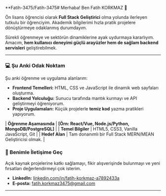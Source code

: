
**Fatih-3475/Fatih-3475# Merhaba! Ben Fatih KORKMAZ 👋

Ön lisans öğrencisi olarak **Full Stack Geliştirici** olma yolunda ilerleyen tutkulu bir öğrenciyim. Akademik bilgilerimi hızla pratik projelere dönüştürmeye odaklanmış durumdayım.

Sürekli öğrenmeye ve sektörün dinamiklerine ayak uydurmaya kararlıyım. Amacım, **hem kullanıcı deneyimi güçlü arayüzler hem de sağlam backend servisleri** geliştirebilmek.

---

### 💻 Şu Anki Odak Noktam

Şu anki öğrenme ve uygulama alanlarım:

* **Frontend Temelleri:** HTML, CSS ve JavaScript ile dinamik web sayfaları oluşturma.
* **Backend Yolculuğu:** Sunucu tarafında mantık kurmayı ve API geliştirmeyi öğreniyorum.
* **Proje Uygulamaları:** Küçük projelerle **temiz kod** yazma pratikleri yapıyorum.

| **Öğrenme Aşamasında** | **[Örn: React/Vue, Node.js/Python, MongoDB/PostgreSQL]** |
| **Temel Bilgiler** | HTML5, CSS3, Vanilla JavaScript, Git |
| **Hedef Alan** | Tam donanımlı bir Full Stack MERN/MEAN Geliştiricisi olmak. |

### 🤝 Benimle İletişime Geç

Açık kaynak projelerine katkı sağlamayı, fikir alışverişinde bulunmayı ve yeni fırsatları değerlendirmeyi çok isterim.

* **LinkedIn:** [linkedin.com/in/fatih-korkmaz-a7892433a](https://www.linkedin.com/in/fatih-korkmaz-a7892433a)
* **E-posta:** fatih.korkmaz3475@gmail.com

---

